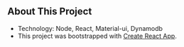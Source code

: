 ## About This Project
*  Technology: Node, React, Material-ui, Dynamodb
* This project was bootstrapped with [Create React App](https://github.com/facebook/create-react-app).